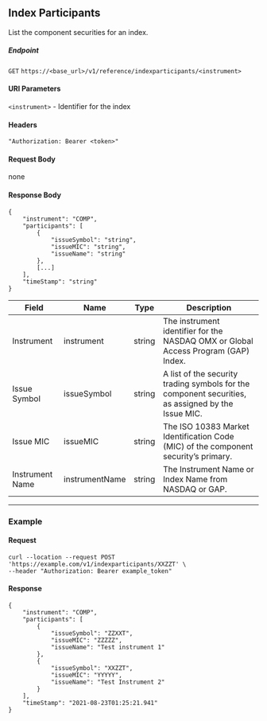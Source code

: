 ## Index Participants

List the component securities for an index.

##### Endpoint

`GET` `https://<base_url>/v1/reference/indexparticipants/<instrument>`

#### URI Parameters

`<instrument>` - Identifier for the index 

#### Headers

`"Authorization: Bearer <token>"`

#### Request Body

none

#### Response Body

```
{
    "instrument": "COMP",
    "participants": [
        {
            "issueSymbol": "string",
            "issueMIC": "string",
            "issueName": "string"
        },
        [...]
    ],
    "timeStamp": "string"
}
```

| Field | Name | Type | Description |
|-------|------|------|-------------|
|Instrument|instrument|string|The instrument identifier for the NASDAQ OMX or Global Access Program (GAP) Index.|
|Issue Symbol|issueSymbol|string|A list of the security trading symbols for the component securities, as assigned by the Issue MIC.|
|Issue MIC|issueMIC|string|The ISO 10383 Market Identification Code (MIC) of the component security’s primary.|
|Instrument Name|instrumentName|string|The Instrument Name or Index Name from NASDAQ or GAP.|


---


### Example

#### Request

```
curl --location --request POST 'https://example.com/v1/indexparticipants/XXZZT' \
--header "Authorization: Bearer example_token"
```

#### Response

```
{
    "instrument": "COMP",
    "participants": [
        {
            "issueSymbol": "ZZXXT",
            "issueMIC": "ZZZZZ",
            "issueName": "Test instrument 1"
        },
        {
            "issueSymbol": "XXZZT",
            "issueMIC": "YYYYY",
            "issueName": "Test Instrument 2"
        }
    ],
    "timeStamp": "2021-08-23T01:25:21.941"
}
```
